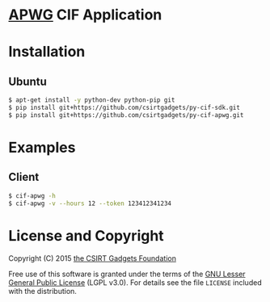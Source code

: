 # [APWG](http://apwg.org) CIF Application

# Installation
## Ubuntu
  ```bash
  $ apt-get install -y python-dev python-pip git
  $ pip install git+https://github.com/csirtgadgets/py-cif-sdk.git
  $ pip install git+https://github.com/csirtgadgets/py-cif-apwg.git
  ```
  
# Examples
## Client
  ```bash
  $ cif-apwg -h
  $ cif-apwg -v --hours 12 --token 123412341234
  ```

# License and Copyright

Copyright (C) 2015 [the CSIRT Gadgets Foundation](http://csirtgadgets.org)

Free use of this software is granted under the terms of the [GNU Lesser General Public License](https://www.gnu.org/licenses/lgpl.html) (LGPL v3.0). For details see the file ``LICENSE`` included with the distribution.
